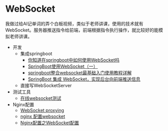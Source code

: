 # WebSocket

我做过给AI记单词的弄个白板视频，类似于老师讲课，使用的技术就有WebSocket。服务器推送指令给前端，前端根据指令执行操作，就比较好的能模拟老师讲课。

* 开发
  * 集成springboot
    * [你知道在springboot中如何使用WebSocket吗](https://juejin.cn/post/6844903849233235981)
    * [SpringBoot使用WebSocket（一）](https://developer.aliyun.com/article/706854)
    * [springboot整合websocket最基础入门使用教程详解](https://developer.aliyun.com/article/983651)
    * [SpringBoot 集成 WebSocket，实现后台向前端推送信息](https://cloud.tencent.com/developer/article/1830998)
  * 直接写WebSocketServer
* 测试工具
  * [在线websocket测试](http://coolaf.com/tool/chattest)
* Nginx配置
  * [WebSocket proxying](http://nginx.org/en/docs/http/websocket.html)
  * [nginx 配置websocket](https://cloud.tencent.com/developer/article/1665768)
  * [Nginx配置之WebSocket配置](https://www.jianshu.com/p/6205c8769e3c)